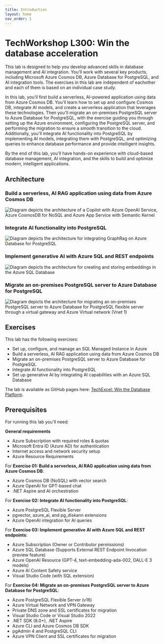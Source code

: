 ```yaml
---
title: Introduction
layout: home
nav_order: 1
---
```


# TechWorkshop L300: Win the database acceleration

This lab is designed to help you develop advanced skills in database management and AI integration. You'll work with several key products, including Microsoft Azure Cosmos DB, Azure Database for PostgreSQL, and AI integration tools. The exercises in this lab are independent of eachother and each of them is based on an individual case study.

In this lab, you'll first build a serverless, AI-powered application using data from Azure Cosmos DB. You'll learn how to set up and configure Cosmos DB, integrate AI models, and create a serverless application that leverages these technologies. Then you'll migrate an on-premises PostgreSQL server to Azure Database for PostgreSQL, with the exercise guiding you through setting up the Azure environment, configuring the PostgreSQL server, and performing the migration to ensure a smooth transition to the cloud. Additionally, you'll integrate AI functionality into PostgreSQL by implementing AI models, integrating them with PostgreSQL, and optimizing queries to enhance database performance and provide intelligent insights.

By the end of this lab, you'll have hands-on experience with cloud-based database management, AI integration, and the skills to build and optimize modern, intelligent applications.

## Architecture


### Build a serverless, AI RAG application using data from Azure Cosmos DB
![Diagram depicts the architecture of a Copilot with Azure OpenAI Service, Azure CosmosDB for NoSQL and Azure App Service with Semantic Kernel](media/AzureCosmosDB-architecture.png)

### Integrate AI functionality into PostgreSQL
![Diagram depicts the architecture for integrating GraphRag on Azure Database for PostgreSQL](media/PostgreSQL-AI-architecture.png)

### Implement generative AI with Azure SQL and REST endpoints
![Diagram depicts the architecture for creating and storing embeddings in the Azure SQL Database](../../media/session-recommender-architecture.png)

### Migrate an on-premises PostgreSQL server to Azure Database for PostgreSQL
![Diagram depicts the architecture for migrating an on-premises PostgreSQL server to Azure Database for PostgreSQL flexible server through a virtual gateway and Azure Virtual network (Vnet 1)](media/PostgreSQL-migration-architecture.png)


## Exercises

This lab has the following exercises:
 - Set up, configure, and manage an SQL Managed Instance in Azure
 - Build a serverless, AI RAG application using data from Azure Cosmos DB 
 - Migrate an on-premises PostgreSQL server to Azure Database for PostgreSQL
 - Integrate AI functionality into PostgreSQL
 - Set up generative AI by integrating AI capabilities with an Azure SQL Database

The lab is available as GitHub pages here: [TechExcel: Win the Database Platform](https://aka.ms/AIDF_SS9294783_TEWintheDatabasePlatform_Lab_IOPage).

## Prerequisites

For running this lab you'll need:

**General requirements**
- Azure Subscription with required roles & quotas
- Microsoft Entra ID (Azure AD) for authentication
- Internet access and network security setup
- Azure Resource Requirements


For **Exercise 01: Build a serverless, AI RAG application using data from Azure Cosmos DB**:
- Azure Cosmos DB (NoSQL) with vector search
- Azure OpenAI for GPT-based chat
- .NET Aspire and AI orchestration

For **Exercise 02: Integrate AI functionality into PostgreSQL**:
- Azure PostgreSQL Flexible Server
- pgvector, azure_ai, and pg_diskann extensions
- Azure OpenAI integration for AI queries

For **Exercise 03: Implement generative AI with Azure SQL and REST endpoints**:
- Azure Subscription (Owner or Contributor permissions)
- Azure SQL Database (Supports External REST Endpoint Invocation preview feature)
- Azure OpenAI Resource (GPT-4, text-embedding-ada-002, DALL-E 3 models)
- Azure AI Content Safety service
- Visual Studio Code (with SQL extension)


For **Exercise 04: Migrate an on-premises PostgreSQL server to Azure Database for PostgreSQL**:
- Azure PostgreSQL Flexible Server (v16)
- Azure Virtual Network and VPN Gateway
- Private DNS zone and SSL certificates for migration
- Visual Studio Code or Visual Studio 2022
- .NET SDK (8.0+), .NET Aspire
- Azure CLI and Azure Cosmos DB SDK
- pgAdmin 4 and PostgreSQL CLI
- Azure VPN Client and SSL certificates for migration